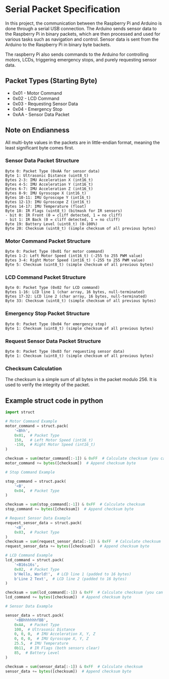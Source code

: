 # Serial Packet Specification

In this project, the communication between the Raspberry Pi and Arduino is done through a serial USB connection. The Arduino sends sensor data to the Raspberry Pi in binary packets, which are then processed and used for various tasks such as navigation and control.
Sensor data is sent from the Arduino to the Raspberry Pi in binary byte backets.

The raspberry Pi also sends commands to the Arduino for controlling motors, LCDs, triggering emergency stops, and purely requesting sensor data.

## Packet Types (Starting Byte)
- 0x01 - Motor Command
- 0x02 - LCD Command
- 0x03 - Requesting Sensor Data
- 0x04 - Emergency Stop
- 0xAA - Sensor Data Packet

## Note on Endianness
All multi-byte values in the packets are in little-endian format, meaning the least significant byte comes first.

### Sensor Data Packet Structure
```
Byte 0: Packet Type (0xAA for sensor data)
Byte 1: Ultrasonic Distance (uint8_t)
Bytes 2-3: IMU Acceleration X (int16_t)
Bytes 4-5: IMU Acceleration Y (int16_t)
Bytes 6-7: IMU Acceleration Z (int16_t)
Bytes 8-9: IMU Gyroscope X (int16_t)
Bytes 10-11: IMU Gyroscope Y (int16_t)
Bytes 12-13: IMU Gyroscope Z (int16_t)
Bytes 14-17: IMU Temperature (float)
Byte 18: IR Flags (uint8_t) (bitmask for IR sensors) 
- bit 0: IR Front (0 = cliff detected, 1 = no cliff)
- bit 1: IR Back (0 = cliff detected, 1 = no cliff)
Byte 19: Battery Level (uint8_t) (0-100%)
Byte 20: Checksum (uint8_t) (simple checksum of all previous bytes)
```

### Motor Command Packet Structure
```
Byte 0: Packet Type (0x01 for motor command)
Bytes 1-2: Left Motor Speed (int16_t) (-255 to 255 PWM value)
Bytes 3-4: Right Motor Speed (int16_t) (-255 to 255 PWM value)
Byte 5: Checksum (uint8_t) (simple checksum of all previous bytes)
```

### LCD Command Packet Structure
```
Byte 0: Packet Type (0x02 for LCD command)
Bytes 1-16: LCD line 1 (char array, 16 bytes, null-terminated)
Bytes 17-32: LCD line 2 (char array, 16 bytes, null-terminated)
Byte 33: Checksum (uint8_t) (simple checksum of all previous bytes)
```

### Emergency Stop Packet Structure
```
Byte 0: Packet Type (0x04 for emergency stop)
Byte 1: Checksum (uint8_t) (simple checksum of all previous bytes)
```

### Request Sensor Data Packet Structure
```
Byte 0: Packet Type (0x03 for requesting sensor data)
Byte 1: Checksum (uint8_t) (simple checksum of all previous bytes)
```

### Checksum Calculation
The checksum is a simple sum of all bytes in the packet modulo 256. It is used to verify the integrity of the packet.


## Example struct code in python

```python
import struct

# Motor Command Example
motor_command = struct.pack(
    '<Bhh',
    0x01,  # Packet Type
    150,   # Left Motor Speed (int16_t)
    -150,  # Right Motor Speed (int16_t)
)

checksum = sum(motor_command[:-1]) & 0xFF  # Calculate checksum (you can also do % 256)
motor_command += bytes([checksum])  # Append checksum byte

# Stop Command Example

stop_command = struct.pack(
    '<B',
    0x04,  # Packet Type
)

checksum = sum(stop_command[:-1]) & 0xFF  # Calculate checksum
stop_command += bytes([checksum])  # Append checksum byte

# Request Sensor Data Example
request_sensor_data = struct.pack(
    '<B',
    0x03,  # Packet Type
)
checksum = sum(request_sensor_data[:-1]) & 0xFF  # Calculate checksum
request_sensor_data += bytes([checksum])  # Append checksum byte

# LCD Command Example
lcd_command = struct.pack(
    '<B16s16s',
    0x02,  # Packet Type
    b'Hello, World!',  # LCD line 1 (padded to 16 bytes)
    b'Line 2 Text',  # LCD line 2 (padded to 16 bytes)
)

checksum = sum(lcd_command[:-1]) & 0xFF  # Calculate checksum (you can also do % 256)
lcd_command += bytes([checksum])  # Append checksum byte

# Sensor Data Example

sensor_data = struct.pack(
    '<BBhhhhhhfBB',
    0xAA,  # Packet Type
    100,  # Ultrasonic Distance
    0, 0, 0,  # IMU Acceleration X, Y, Z
    0, 0, 0,  # IMU Gyroscope X, Y, Z
    25.5,  # IMU Temperature
    0b11,  # IR Flags (both sensors clear)
    85,  # Battery Level
)

checksum = sum(sensor_data[:-1]) & 0xFF  # Calculate checksum
sensor_data += bytes([checksum])  # Append checksum byte
```